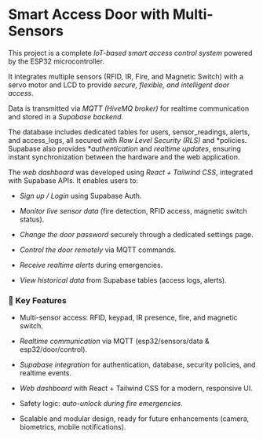 # Smart Access Door with Multi-Sensors  



This project is a complete *IoT-based smart access control system* powered by the ESP32 microcontroller.  

It integrates multiple sensors (RFID, IR, Fire, and Magnetic Switch) with a servo motor and LCD to provide *secure, flexible, and intelligent door access*.  



Data is transmitted via *MQTT (HiveMQ broker)* for realtime communication and stored in a *Supabase backend*.  

The database includes dedicated tables for users, sensor_readings, alerts, and access_logs, all secured with *Row Level Security (RLS)* and *policies. Supabase also provides **authentication* and *realtime updates*, ensuring instant synchronization between the hardware and the web application.  



The *web dashboard* was developed using *React + Tailwind CSS*, integrated with Supabase APIs. It enables users to:  

- *Sign up / Login* using Supabase Auth.  

- *Monitor live sensor data* (fire detection, RFID access, magnetic switch status).  
- *Change the door password* securely through a dedicated settings page. 
- *Control the door remotely* via MQTT commands.  

- *Receive realtime alerts* during emergencies.  

- *View historical data* from Supabase tables (access logs, alerts).  



### 🔑 Key Features

- Multi-sensor access: RFID, keypad, IR presence, fire, and magnetic switch.  

- *Realtime communication* via MQTT (esp32/sensors/data & esp32/door/control).  

- *Supabase integration* for authentication, database, security policies, and realtime events.  

- *Web dashboard* with React + Tailwind CSS for a modern, responsive UI.  

- Safety logic: *auto-unlock during fire emergencies*.  

- Scalable and modular design, ready for future enhancements (camera, biometrics, mobile notifications).